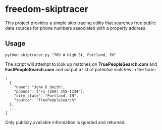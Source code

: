 # freedom-skiptracer

This project provides a simple skip tracing utility that searches free public data
sources for phone numbers associated with a property address.


## Usage

```
python skiptracer.py "709 W High St, Portland, IN"
```

The script will attempt to look up matches on **TruePeopleSearch.com** and
**FastPeopleSearch.com** and output a list of potential matches in the form:

```
[
  {
    "name": "John D Smith",
    "phones": ["+1 (260) 555-1234"],
    "city_state": "Portland, IN",
    "source": "TruePeopleSearch"
  },
  ...
]
```

Only publicly available information is queried and returned.
